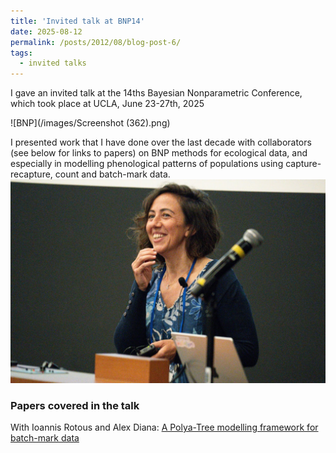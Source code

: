 ```yaml
---
title: 'Invited talk at BNP14'
date: 2025-08-12
permalink: /posts/2012/08/blog-post-6/
tags:
  - invited talks
---
```


I gave an invited talk at the 14ths Bayesian Nonparametric Conference, which took place at UCLA, June 23-27th, 2025

![BNP](/images/Screenshot (362).png)

I presented work that I have done over the last decade with collaborators (see below for links to papers) on BNP methods for ecological data, and especially in modelling phenological patterns of populations using capture-recapture, count and batch-mark data.
![BNP-me](/images/BNP14-274.jpg)  

### Papers covered in the talk

With Ioannis Rotous and Alex Diana: [A Polya-Tree modelling framework for batch-mark data ](https://projecteuclid.org/journals/annals-of-applied-statistics/volume-19/issue-2/A-P%C3%B3lya-Tree-modelling-framework-for-batch-mark-data/10.1214/25-AOAS2019.short)

